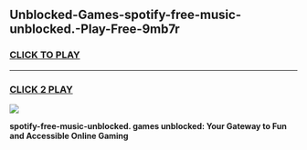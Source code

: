 
## Unblocked-Games-spotify-free-music-unblocked.-Play-Free-9mb7r
<h3>
<a href="https://premium76.site?title=spotify-free-music-unblocked.&ref=23A">CLICK TO PLAY</a></h3>
<hr>

<h3>
<a href="https://premium76.site?title=spotify-free-music-unblocked.&ref=23A">CLICK 2 PLAY</a>
  
</h3>

<a href="https://premium76.site?title=spotify-free-music-unblocked.&ref=23A"><img src="https://clearcache.store/games.png"></a>


**spotify-free-music-unblocked. games unblocked: Your Gateway to Fun and Accessible Online Gaming**
